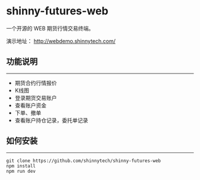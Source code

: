 # shinny-futures-web

一个开源的 WEB 期货行情交易终端。

演示地址： http://webdemo.shinnytech.com/

## 功能说明
-----------------------

* 期货合约行情报价
* K线图
* 登录期货交易账户
* 查看账户资金
* 下单、撤单
* 查看账户持仓记录，委托单记录


## 如何安装
-----------------------
```
git clone https://github.com/shinnytech/shinny-futures-web
npm install
npm run dev
```
